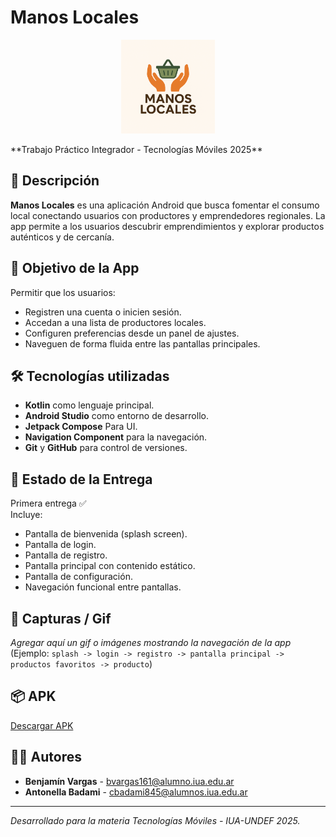 # Manos Locales
<p align="center">
<img src="/app/src/main/res/drawable/logo.png" alt="Icono" width="150"/>
</p>
**Trabajo Práctico Integrador - Tecnologías Móviles 2025**

## 🧭 Descripción

**Manos Locales** es una aplicación Android que busca fomentar el consumo local conectando usuarios con productores y emprendedores regionales. La app permite a los usuarios descubrir emprendimientos y explorar productos auténticos y de cercanía.

## 🎯 Objetivo de la App

Permitir que los usuarios:
- Registren una cuenta o inicien sesión.
- Accedan a una lista de productores locales.
- Configuren preferencias desde un panel de ajustes.
- Naveguen de forma fluida entre las pantallas principales.

## 🛠️ Tecnologías utilizadas

- **Kotlin** como lenguaje principal.
- **Android Studio** como entorno de desarrollo.
- **Jetpack Compose** Para UI.
- **Navigation Component** para la navegación.
- **Git** y **GitHub** para control de versiones.

## 🧪 Estado de la Entrega

Primera entrega ✅  
Incluye:
- Pantalla de bienvenida (splash screen).
- Pantalla de login.
- Pantalla de registro.
- Pantalla principal con contenido estático.
- Pantalla de configuración.
- Navegación funcional entre pantallas.

## 📸 Capturas / Gif

_Agregar aquí un gif o imágenes mostrando la navegación de la app_  
(Ejemplo: `splash -> login -> registro -> pantalla principal -> productos favoritos -> producto`)

## 📦 APK

[Descargar APK](https://github.com/AntoBadami/ManosLocales/releases/tag/apk) 

## 👨‍💻 Autores

- **Benjamín Vargas** - bvargas161@alumno.iua.edu.ar  
- **Antonella Badami** - cbadami845@alumnos.iua.edu.ar  

---

_Desarrollado para la materia Tecnologías Móviles - IUA-UNDEF 2025._
